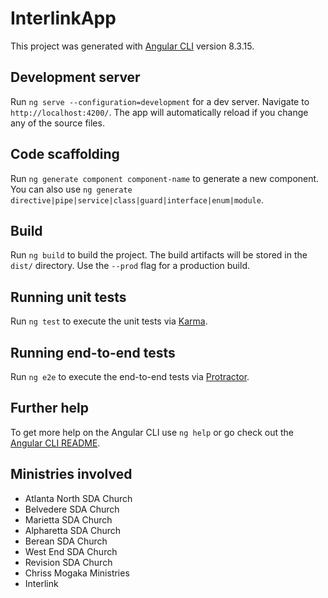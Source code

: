 # InterlinkApp

This project was generated with [Angular CLI](https://github.com/angular/angular-cli) version 8.3.15.

## Development server

Run `ng serve --configuration=development` for a dev server. Navigate to `http://localhost:4200/`. The app will automatically reload if you change any of the source files.

## Code scaffolding

Run `ng generate component component-name` to generate a new component. You can also use `ng generate directive|pipe|service|class|guard|interface|enum|module`.

## Build

Run `ng build` to build the project. The build artifacts will be stored in the `dist/` directory. Use the `--prod` flag for a production build.

## Running unit tests

Run `ng test` to execute the unit tests via [Karma](https://karma-runner.github.io).

## Running end-to-end tests

Run `ng e2e` to execute the end-to-end tests via [Protractor](http://www.protractortest.org/).

## Further help

To get more help on the Angular CLI use `ng help` or go check out the [Angular CLI README](https://github.com/angular/angular-cli/blob/master/README.md).

## Ministries involved
- Atlanta North SDA Church 
- Belvedere SDA Church 
- Marietta SDA Church 
- Alpharetta SDA Church 
- Berean SDA Church 
- West End SDA Church 
- Revision SDA Church 
- Chriss Mogaka Ministries
- Interlink
